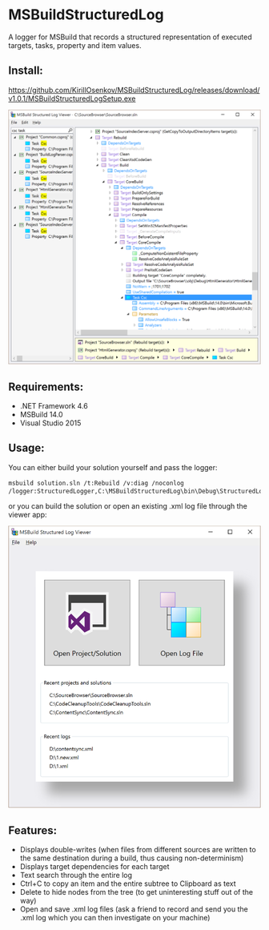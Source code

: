 # MSBuildStructuredLog
A logger for MSBuild that records a structured representation of executed targets, tasks, property and item values.

## Install:
https://github.com/KirillOsenkov/MSBuildStructuredLog/releases/download/v1.0.1/MSBuildStructuredLogSetup.exe

![Screenshot1](/docs/Screenshot1.png)

## Requirements:
 * .NET Framework 4.6
 * MSBuild 14.0
 * Visual Studio 2015

## Usage:

You can either build your solution yourself and pass the logger:

```
msbuild solution.sln /t:Rebuild /v:diag /noconlog /logger:StructuredLogger,C:\MSBuildStructuredLog\bin\Debug\StructuredLogger.dll;buildlog1.xml
```

or you can build the solution or open an existing .xml log file through the viewer app:

![Screenshot2](/docs/Screenshot2.png)

## Features:

 * Displays double-writes (when files from different sources are written to the same destination during a build, thus causing non-determinism)
 * Displays target dependencies for each target
 * Text search through the entire log
 * Ctrl+C to copy an item and the entire subtree to Clipboard as text
 * Delete to hide nodes from the tree (to get uninteresting stuff out of the way)
 * Open and save .xml log files (ask a friend to record and send you the .xml log which you can then investigate on your machine)
